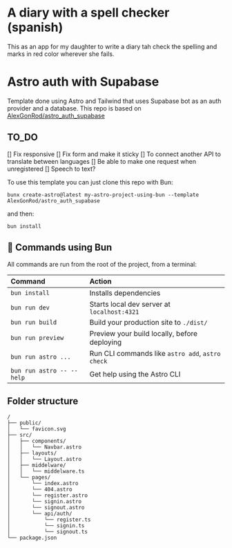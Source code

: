 # A diary with a spell checker (spanish)
This as an app for my daughter to write a diary tah check the spelling and marks in red color wherever she fails.

# Astro auth with Supabase
Template done using Astro and Tailwind that uses Supabase bot as an auth provider and a database.
This repo is based on [AlexGonRod/astro_auth_supabase](https://github.com/AlexGonRod/astro_auth_supabase)

## TO_DO
[] Fix responsive
[] Fix form and make it sticky
[] To connect another API to translate between languages
[] Be able to make one request when unregistered
[] Speech to text?

To use this template you can just clone this repo with Bun:
```
bunx create-astro@latest my-astro-project-using-bun --template AlexGonRod/astro_auth_supabase
```
and then:
```
bun install
```

## 🧞 Commands using Bun

All commands are run from the root of the project, from a terminal:

| Command                   | Action                                           |
| :------------------------ | :----------------------------------------------- |
| `bun install`             | Installs dependencies                            |
| `bun run dev`             | Starts local dev server at `localhost:4321`      |
| `bun run build`           | Build your production site to `./dist/`          |
| `bun run preview`         | Preview your build locally, before deploying     |
| `bun run astro ...`       | Run CLI commands like `astro add`, `astro check` |
| `bun run astro -- --help` | Get help using the Astro CLI                     |

## Folder structure
```text
/
├── public/
│   └── favicon.svg
├── src/
│   ├── components/
│   │   └── Navbar.astro
│   ├── layouts/
│   │   └── Layout.astro
│   ├── middelware/
│   │   └── middelware.ts
│   └── pages/
│       └── index.astro
│       └── 404.astro
│       └── register.astro
│       └── signin.astro
│       └── signout.astro
│       └── api/auth/
│           └── register.ts
│           └── signin.ts
│           └── signout.ts
└── package.json
```

